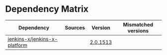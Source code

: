 # Dependency Matrix

Dependency | Sources | Version | Mismatched versions
---------- | ------- | ------- | -------------------
[jenkins-x/jenkins-x-platform](https://github.com/jenkins-x/jenkins-x-platform) |  | [2.0.1513](https://github.com/jenkins-x/jenkins-x-platform/releases/tag/v2.0.1513) | 
